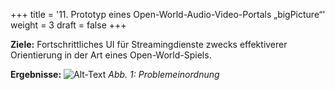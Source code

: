 +++
title = '11. Prototyp eines Open-World-Audio-Video-Portals „bigPicture“'
weight = 3
draft = false
+++

**Ziele:** Fortschrittliches UI für Streamingdienste zwecks effektiverer Orientierung in der Art eines Open-World-Spiels.

**Ergebnisse:**
![Alt-Text](/img/p11.1.jpg)
*Abb. 1: Problemeinordnung*

